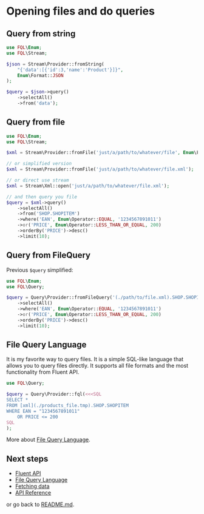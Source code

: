 # Opening files and do queries
## Query from string

```php
use FQL\Enum;
use FQL\Stream;

$json = Stream\Provider::fromString(
    "{'data':[{'id':3,'name':'Product'}]}",
    Enum\Format::JSON
);

$query = $json->query()
    ->selectAll()
    ->from('data');
```

## Query from file

```php
use FQL\Enum;
use FQL\Stream;

$xml = Stream\Provider::fromFile('just/a/path/to/whatever/file', Enum\Format::XML);

// or simplified version
$xml = Stream\Provider::fromFile('just/a/path/to/whatever/file.xml');

// or direct use stream
$xml = Stream\Xml::open('just/a/path/to/whatever/file.xml');

// and then query you file
$query = $xml->query()
    ->selectAll()
    ->from('SHOP.SHOPITEM')
    ->where('EAN', Enum\Operator::EQUAL, '1234567891011')
    ->or('PRICE', Enum\Operator::LESS_THAN_OR_EQUAL, 200)
    ->orderBy('PRICE')->desc()
    ->limit(10);
```

## Query from FileQuery

Previous `$query` simplified:

```php
use FQL\Enum;
use FQL\Query;

$query = Query\Provider::fromFileQuery('(./path/to/file.xml).SHOP.SHOPITEM')
    ->selectAll()
    ->where('EAN', Enum\Operator::EQUAL, '1234567891011')
    ->or('PRICE', Enum\Operator::LESS_THAN_OR_EQUAL, 200)
    ->orderBy('PRICE')->desc()
    ->limit(10);
```

## File Query Language

It is my favorite way to query files. It is a simple SQL-like language that allows you to query files directly.
It supports all file formats and the most functionality from Fluent API.

```php
use FQL\Query;

$query = Query\Provider::fql(<<<SQL
SELECT *
FROM [xml](./products_file.tmp).SHOP.SHOPITEM
WHERE EAN = "1234567891011"
    OR PRICE <= 200
SQL
);
```

More about [File Query Language](file-query-language.md).

## Next steps

- [Fluent API](fluent-api.md)
- [File Query Language](file-query-language.md)
- [Fetching data](fetching-data.md)
- [API Reference](api-reference.md)

or go back to [README.md](../README.md).

